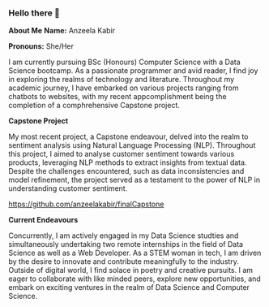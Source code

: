 ### Hello there 👋

**About Me**
**Name:** Anzeela Kabir

**Pronouns:** She/Her

I am currently pursuing BSc (Honours) Computer Science with a Data Science bootcamp. As a passionate programmer and avid reader, I find joy in exploring the realms of technology and literature. Throughout my academic journey, I have embarked on various projects ranging from chatbots to websites, with my recent appcomplishment being the completion of a comphrehensive Capstone project. 

**Capstone Project**

My most recent project, a Capstone endeavour, delved into the realm to sentiment analysis using Natural Language Processing (NLP). Throughout this project, I aimed to analyse customer sentiment towards various products, leveraging NLP methods to extract insights from textual data. Despite the challenges encountered, such as data inconsistencies and model refinement, the project served as a testament to the power of NLP in understanding customer sentiment. 

<u>https://github.com/anzeelakabir/finalCapstone </u>

**Current Endeavours**

Concurrently, I am actively engaged in my Data Science studties and simultaneously undertaking two remote internships in the field of Data Science as well as a Web Developer. As a STEM woman in tech, I am driven by the desire to innovate and contribute meaningfully to the industry. Outside of digital world, I find solace in poetry and creative pursuits. I am eager to collaborate with like minded peers, explore new opportunities, and embark on exciting ventures in the realm of Data Science and Computer Science. 


